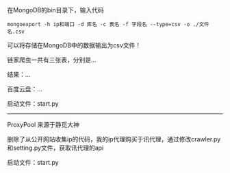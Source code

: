 在MongoDB的bin目录下，输入代码
```
mongoexport -h ip和端口 -d 库名 -c 表名 -f 字段名 --type=csv -o ./文件名.csv
```
可以将存储在MongoDB中的数据输出为csv文件！

链家爬虫一共有三张表，分别是...

结果：...

百度云盘：...

启动文件：start.py

--------------------------------------------------------------------------------------------

ProxyPool 来源于静觅大神

删除了从公开网站收集ip的代码，我的ip代理购买于讯代理，通过修改crawler.py和setting.py文件，获取讯代理的api

启动文件：start.py